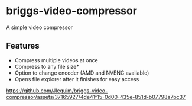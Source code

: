 # briggs-video-compressor
A simple video compressor

## Features
- Compress multiple videos at once
- Compress to any file size*
- Option to change encoder (AMD and NVENC available)
- Opens file explorer after it finishes for easy access
  
https://github.com/Jleguim/briggs-video-compressor/assets/37165927/4de41f15-0d00-435e-851d-b07798a7bc37
